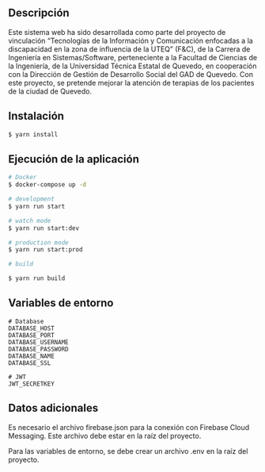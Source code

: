 ## Descripción

Este sistema web ha sido desarrollada como parte del proyecto de vinculación “Tecnologías de la Información y Comunicación enfocadas a la discapacidad en la zona de influencia de la UTEQ” (F&C), de la Carrera de Ingeniería en Sistemas/Software, perteneciente a la Facultad de Ciencias de la Ingeniería, de la Universidad Técnica Estatal de Quevedo, en cooperación con la Dirección de Gestión de Desarrollo Social del GAD de Quevedo. Con este proyecto, se pretende mejorar la atención de terapias de los pacientes de la ciudad de Quevedo.

## Instalación

```bash
$ yarn install
```

## Ejecución de la aplicación

```bash
# Docker
$ docker-compose up -d

# development
$ yarn run start

# watch mode
$ yarn run start:dev

# production mode
$ yarn run start:prod

# build

$ yarn run build
```

## Variables de entorno

```dotenv
# Database
DATABASE_HOST
DATABASE_PORT
DATABASE_USERNAME
DATABASE_PASSWORD
DATABASE_NAME
DATABASE_SSL

# JWT
JWT_SECRETKEY
```

## Datos adicionales
Es necesario el archivo firebase.json para la conexión con Firebase Cloud Messaging. Este archivo debe estar en la raíz del proyecto.

Para las variables de entorno, se debe crear un archivo .env en la raíz del proyecto.






